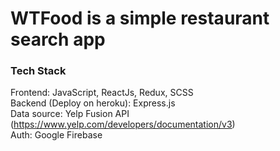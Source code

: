 # WTFood is a simple restaurant search app
### Tech Stack
Frontend: JavaScript, ReactJs, Redux, SCSS<br />
Backend (Deploy on heroku): Express.js<br />
Data source: Yelp Fusion API (https://www.yelp.com/developers/documentation/v3)<br />
Auth: Google Firebase

